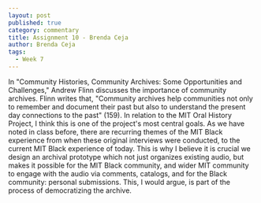 ```yaml
---
layout: post
published: true
category: commentary
title: Assignment 10 - Brenda Ceja
author: Brenda Ceja
tags:
  - Week 7
---
```

In "Community Histories, Community Archives: Some Opportunities and Challenges," Andrew Flinn discusses the importance of community archives. Flinn writes that, "Community archives help communities not only to remember and document their past but also to understand the present day connections to the past" (159). In relation to the MIT Oral History Project, I think this is one of the project's most central goals. As we have noted in class before, there are recurring themes of the MIT Black experience from when these original interviews were conducted, to the current MIT Black experience of today. This is why I believe it is crucial we design an archival prototype which not just organizes existing audio, but makes it possible for the MIT Black community, and wider MIT community to engage with the audio via comments, catalogs, and for the Black community: personal submissions. This, I would argue, is part of the process of democratizing the archive.
